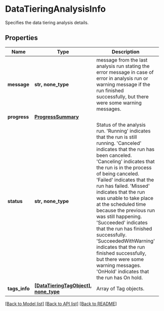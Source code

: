 # DataTieringAnalysisInfo

Specifies the data tiering analysis details.

## Properties
Name | Type | Description | Notes
------------ | ------------- | ------------- | -------------
**message** | **str, none_type** | message from the last analysis run stating the error message in case of error in analysis run or warning message if the run finished successfully, but there were some warning messages. | [optional] 
**progress** | [**ProgressSummary**](ProgressSummary.md) |  | [optional] 
**status** | **str, none_type** | Status of the analysis run. &#39;Running&#39; indicates that the run is still running. &#39;Canceled&#39; indicates that the run has been canceled. &#39;Canceling&#39; indicates that the run is in the process of being  canceled. &#39;Failed&#39; indicates that the run has failed. &#39;Missed&#39; indicates that the run was unable to take place at the  scheduled time because the previous run was still happening. &#39;Succeeded&#39; indicates that the run has finished successfully. &#39;SucceededWithWarning&#39; indicates that the run finished  successfully, but there were some warning messages. &#39;OnHold&#39; indicates that the run has On hold. | [optional] 
**tags_info** | [**[DataTieringTagObject], none_type**](DataTieringTagObject.md) | Array of Tag objects. | [optional] 

[[Back to Model list]](../README.md#documentation-for-models) [[Back to API list]](../README.md#documentation-for-api-endpoints) [[Back to README]](../README.md)


